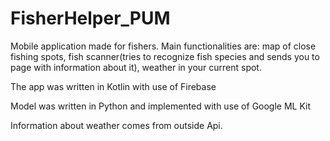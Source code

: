 # FisherHelper_PUM
Mobile application made for fishers.
Main functionalities are: map of close fishing spots, fish scanner(tries to recognize fish species and sends you to page with information about it), weather in your current spot. 

The app was written in Kotlin with use of Firebase

Model was written in Python and implemented with use of Google ML Kit

Information about weather comes from outside Api. 
